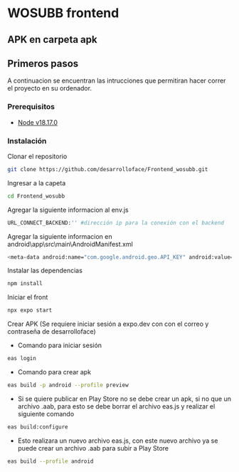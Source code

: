 # WOSUBB frontend

## APK en carpeta apk

## Primeros pasos

A continuacion se encuentran las intrucciones que permitiran hacer correr el proyecto en su ordenador.

### Prerequisitos

- [Node v18.17.0](https://nodejs.org/es/)

### Instalación

Clonar el repositorio

```bash
git clone https://github.com/desarrolloface/Frontend_wosubb.git
```

Ingresar a la capeta

```bash
cd Frontend_wosubb
```

Agregar la siguiente informacion al env.js

```bash
URL_CONNECT_BACKEND:'' #dirección ip para la conexión con el backend
```

Agregar la siguiente informacion en android\app\src\main\AndroidManifest.xml

```bash
<meta-data android:name="com.google.android.geo.API_KEY" android:value="key aqui"/> #key api google maps
```

Instalar las dependencias

```bash
npm install
```

Iniciar el front

```bash
npx expo start
```

Crear APK (Se requiere iniciar sesión a expo.dev con con el correo y contraseña de desarrolloface)

- Comando para iniciar sesión

```bash
eas login
```
- Comando para crear apk

```bash
eas build -p android --profile preview
```

- Si se quiere publicar en Play Store no se debe crear un apk, si no que un archivo .aab, para esto se debe borrar el archivo eas.js y realizar el siguiente comando

```bash
eas build:configure
```
- Esto realizara un nuevo archivo eas.js, con este nuevo archivo ya se puede crear un archivo .aab para subir a Play Store

```bash
eas build --profile android
```
